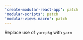 ```yaml
---
'create-modular-react-app': patch
'modular-scripts': patch
'modular-views.macro': patch
---
```


Replace use of `yarnpkg` with `yarn`
